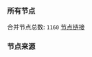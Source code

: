 ### 所有节点
合并节点总数: `1160`
[节点链接](https://raw.githubusercontent.com/rzhy1/11/master/sub/sub_merge_base64.txt)

### 节点来源
